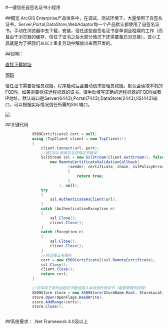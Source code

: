 #一键信任自签名证书小程序


##概览
ArcGIS Enterprise产品体系中，在调试、测试环境下，大量使用了自签名证书，Server,Portal,DataStore,WebAdaptor每一个产品默认都使用了自签名证书。手动在浏览器中去下载，安装，信任这些自签名证书是单调且枯燥的工作（而且由于浏览器的缓存，信任了证书之后大部分情况下还需要重启浏览器）。该小工具就是为了把我们从以上重复劳动中解放出来而开发的。


 
##说明：

[直接下载地址](https://github.com/crazyxhz/TrustSelfSignedCertificates/raw/master/bin/Trust.exe)

[源码](https://github.com/crazyxhz/TrustSelfSignedCertificates/tree/master/src)

信任证书需要管理员权限，程序启动后会自动请求管理员权限。默认会读取本机的FQDN，如果需要信任远程机器的证书，请手动填写正确的远程机器的FQDN或者IP地址。默认端口是Server(6443),Portal(7443),DataStore(2443),IIS(443)端口，可以根据实际情况信任所需的SSL端口。

![](http://p1.bpimg.com/514597/1c7f3cee2e644b10.png)

##关键代码
```csharp
            X509Certificate2 cert = null;
            using (TcpClient client = new TcpClient())
            {
                client.Connect(url, port);
                //建立SSL链接并且忽略证书错误
                SslStream ssl = new SslStream(client.GetStream(), false,
                    new RemoteCertificateValidationCallback(
                            (sender, certificate, chain, sslPolicyErrors) =>
                            {
                                return true;
                            }
                        ), null);
                try
                {
                    ssl.AuthenticateAsClient(url);
                }
                catch (AuthenticationException e)
                {
                    ssl.Close();
                    client.Close();
                }
                catch (Exception e)
                {
                    ssl.Close();
                    client.Close();
                }
                //将远程证书保存
                cert = new X509Certificate2(ssl.RemoteCertificate);
                ssl.Close();
                client.Close();
                return cert;
            }
            
            //将保存下来的远程证书数组插入本地信任根证书（需要管理员权限）
            X509Store store = new X509Store(StoreName.Root, StoreLocation.LocalMachine);
            store.Open(OpenFlags.ReadWrite);
            store.AddRange(certs);
            store.Close();
            
```

##系统需求：
.Net Framework 4.0及以上








